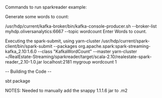Commands to run sparkreader example:

Generate some words to count:

/usr/hdp/current/kafka-broker/bin/kafka-console-producer.sh --broker-list myhdp.oliversanalytics:6667 --topic wordcount
Enter Words to count.


Executing the spark-submit, using yarn-cluster
/usr/hdp/current/spark-client/bin/spark-submit --packages org.apache.spark:spark-streaming-kafka_2.10:1.6.0 --class "KafkaWordCount" --master yarn-cluster ~/RealEstate-Streaming/sparkreader/target/scala-2.10/realestate-spark-reader_2.10-1.0.jar localhost:2181 mygroup wordcount 1

-- Building the Code --

sbt package

NOTES: Needed to manually add the snappy 1.1.1.6 jar to .m2 
    
